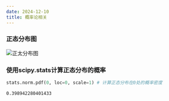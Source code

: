```yaml
---
date: 2024-12-10
title: 概率论相关
---
```


### 正态分布图

![正太分布图](../imgs/正态分布图.png)

### 使用scipy.stats计算正态分布的概率

```python
stats.norm.pdf(0, loc=0, scale=1) # 计算正态分布在0处的概率密度
```

```output
0.398942280401433
```
